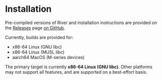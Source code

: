 # Installation

Pre-compiled versions of River and installation instructions are provided on
the [Releases] page [on GitHub].

[Releases]: https://github.com/memorysafety/river/releases
[on GitHub]: https://github.com/memorysafety/river

Currently, builds are provided for:

* x86-64 Linux (GNU libc)
* x86-64 Linux (MUSL libc)
* aarch64 MacOS (M-series devices)

The primary target is currently **x86-64 Linux (GNU libc)**. Other platforms may
not support all features, and are supported on a best-effort basis.
